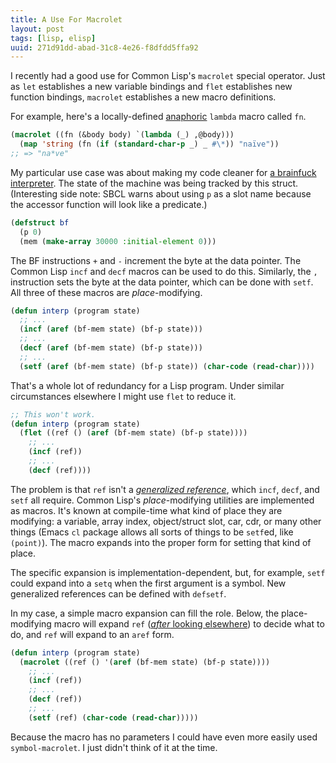 ```yaml
---
title: A Use For Macrolet
layout: post
tags: [lisp, elisp]
uuid: 271d91dd-abad-31c8-4e26-f8dfdd5ffa92
---
```


I recently had a good use for Common Lisp's `macrolet` special
operator. Just as `let` establishes a new variable bindings and `flet`
establishes new function bindings, `macrolet` establishes a new macro
definitions.

For example, here's a locally-defined [anaphoric][anaphoric] `lambda`
macro called `fn`.

~~~cl
(macrolet ((fn (&body body) `(lambda (_) ,@body)))
  (map 'string (fn (if (standard-char-p _) _ #\*)) "naïve"))
;; => "na*ve"
~~~

My particular use case was about making my code cleaner for
[a brainfuck interpreter][bf]. The state of the machine was being
tracked by this struct. (Interesting side note: SBCL warns about using
`p` as a slot name because the accessor function will look like a
predicate.)

~~~cl
(defstruct bf
  (p 0)
  (mem (make-array 30000 :initial-element 0)))
~~~

The BF instructions `+` and `-` increment the byte at the data
pointer. The Common Lisp `incf` and `decf` macros can be used to do
this. Similarly, the `,` instruction sets the byte at the data
pointer, which can be done with `setf`. All three of these macros are
*place*-modifying.

~~~cl
(defun interp (program state)
  ;; ...
  (incf (aref (bf-mem state) (bf-p state)))
  ;; ...
  (decf (aref (bf-mem state) (bf-p state)))
  ;; ...
  (setf (aref (bf-mem state) (bf-p state)) (char-code (read-char))))
~~~

That's a whole lot of redundancy for a Lisp program. Under similar
circumstances elsewhere I might use `flet` to reduce it.

~~~cl
;; This won't work.
(defun interp (program state)
  (flet ((ref () (aref (bf-mem state) (bf-p state))))
    ;; ...
    (incf (ref))
    ;; ...
    (decf (ref))))
~~~

The problem is that `ref` isn't a [*generalized reference*][ref],
which `incf`, `decf`, and `setf` all require. Common Lisp's
*place*-modifying utilities are implemented as macros. It's known at
compile-time what kind of place they are modifying: a variable, array
index, object/struct slot, car, cdr, or many other things (Emacs `cl`
package allows all sorts of things to be `setf`ed, like
`(point)`). The macro expands into the proper form for setting that
kind of place.

The specific expansion is implementation-dependent, but, for example,
`setf` could expand into a `setq` when the first argument is a
symbol. New generalized references can be defined with `defsetf`.

In my case, a simple macro expansion can fill the role. Below, the
place-modifying macro will expand `ref`
([*after* looking elsewhere][expand]) to decide what to do, and `ref`
will expand to an `aref` form.

~~~cl
(defun interp (program state)
  (macrolet ((ref () '(aref (bf-mem state) (bf-p state))))
    ;; ...
    (incf (ref))
    ;; ...
    (decf (ref))
    ;; ...
    (setf (ref) (char-code (read-char)))))
~~~

Because the macro has no parameters I could have even more easily used
`symbol-macrolet`. I just didn't think of it at the time.


[bf]: http://redd.it/137f7h
[ref]: http://www.lispworks.com/documentation/HyperSpec/Body/05_aa.htm
[expand]: http://www.lispworks.com/documentation/lw60/CLHS/Body/05_abg.htm
[anaphoric]: http://en.wikipedia.org/wiki/Anaphoric_macro
